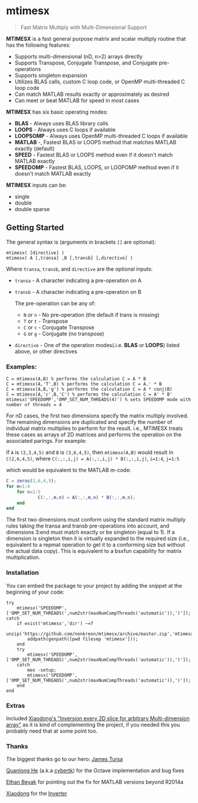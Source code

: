 # mtimesx

> Fast Matrix Multiply with Multi-Dimensional Support

**MTIMESX** is a fast general purpose matrix and scalar multiply routine that has the following features:

- Supports multi-dimensional (nD, n>2) arrays directly
- Supports Transpose, Conjugate Transpose, and Conjugate pre-operations
- Supports singleton expansion
- Utilizes BLAS calls, custom C loop code, or OpenMP multi-threaded C loop code
- Can match MATLAB results exactly or approximately as desired
- Can meet or beat MATLAB for speed in most cases

**MTIMESX** has six basic operating modes:

- **BLAS** - Always uses BLAS library calls
- **LOOPS** - Always uses C loops if available
- **LOOPSOMP** - Always uses OpenMP multi-threaded C loops if available
- **MATLAB** -, Fastest BLAS or LOOPS method that matches MATLAB exactly (default)
- **SPEED** - Fastest BLAS or LOOPS method even if it doesn't match MATLAB exactly
- **SPEEDOMP** - Fastest BLAS, LOOPS, or LOOPOMP method even if it doesn't match MATLAB exactly

**MTIMESX** inputs can be:

- single
- double
- double sparse

## Getting Started

The general syntax is (arguments in brackets `[]` are optional):

```
mtimesx( [directive] )
mtimesx( A [,transa] ,B [,transb] [,directive] )
```

Where `transa`, `transb`, and `directive` are the optional inputs:

- `transa` - A character indicating a pre-operation on A
- `transb` - A character indicating a pre-operation on B

    The pre-operation can be any of:

    - `N` or `n` - No pre-operation (the default if trans is missing) 
    - `T` or `t` - Transpose
    - `C` or `c` - Conjugate Transpose
    - `G` or `g` - Conjugate (no transpose)

- `directive` - One of the operation modes(.i.e. **BLAS** or **LOOPS**) listed above, or other directives

### Examples:

```
C = mtimesx(A,B) % performs the calculation C = A * B
C = mtimesx(A,'T',B) % performs the calculation C = A.' * B
C = mtimesx(A,B,'g') % performs the calculation C = A * conj(B)
C = mtimesx(A,'c',B,'C') % performs the calculation C = A' * B'
mtimesx('SPEEDOMP','OMP_SET_NUM_THREADS(4)') % sets SPEEDOMP mode with number of threads = 4
```

For nD cases, the first two dimensions specify the matrix multiply involved. The remaining dimensions are duplicated and specify the number of individual matrix multiplies to perform for the result. i.e., MTIMESX treats these cases as arrays of 2D matrices and performs the operation on the associated parings. For example:

If `A` is `(2,3,4,5)` and `B` is `(3,6,4,5)`, then `mtimesx(A,B)` would result in `C(2,6,4,5)`, where `C(:,:,i,j) = A(:,:,i,j) * B(:,:,i,j)`, `i=1:4`, `j=1:5`

which would be equivalent to the MATLAB m-code:

```matlab
C = zeros(2,6,4,5);
for m=1:4
    for n=1:5
            C(:,:,m,n) = A(:,:,m,n) * B(:,:,m,n);
    end
end
```

The first two dimensions must conform using the standard matrix multiply rules taking the transa and transb pre-operations into account, and dimensions 3:end must match exactly or be singleton (equal to 1). If a dimension is singleton then it is virtually expanded to the required size (i.e., equivalent to a repmat operation to get it to a conforming size but without the actual data copy). This is equivalent to a bsxfun capability for matrix multiplication.

### Installation

You can embed the package to your project by adding the snippet at the beginning of your code:

```
try
    mtimesx('SPEEDOMP',['OMP_SET_NUM_THREADS(',num2str(maxNumCompThreads('automatic')),')']);
catch
    if exist('mtimesx','dir') ~=7
        unzip('https://github.com/nonkreon/mtimesx/archive/master.zip','mtimesx');
        addpath(genpath([pwd filesep 'mtimesx']));
    end
    try
        mtimesx('SPEEDOMP',['OMP_SET_NUM_THREADS(',num2str(maxNumCompThreads('automatic')),')']);
    catch
        mex -setup;
        mtimesx('SPEEDOMP',['OMP_SET_NUM_THREADS(',num2str(maxNumCompThreads('automatic')),')']);
    end
end
```

### Extras

Included [Xiaodong's "Inversion every 2D slice for arbitrary Multi-dimension array"](https://www.mathworks.com/matlabcentral/fileexchange/31222-inversion-every-2d-slice-for-arbitrary-multi-dimension-array) as it is kind of complementing the project, if you needed this you probably need that at some point too.

### Thanks

The biggest thanks go to our hero: [James Tursa](https://www.mathworks.com/matlabcentral/profile/authors/756104-james-tursa)

[Quanlong He](https://www.mathworks.com/matlabcentral/profile/authors/9792244-quanlong-he) (a.k.a [cybertk](@cybertk)) for the Octave implementation and bug fixes

[Ethan Beyak](https://www.mathworks.com/matlabcentral/profile/authors/5642149-ethan-beyak) for pointing out the fix for MATLAB versions beyond R2014a

[Xiaodong](https://www.mathworks.com/matlabcentral/profile/authors/2643899-xiaodong) for the [Inverter](https://www.mathworks.com/matlabcentral/fileexchange/31222-inversion-every-2d-slice-for-arbitrary-multi-dimension-array)
